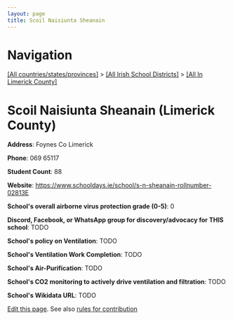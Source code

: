 ```yaml
---
layout: page
title: Scoil Naisiunta Sheanain
---
```

# Navigation

[[All countries/states/provinces]](../../..) > [[All Irish School Districts]](../..) > [[All In Limerick County]](..)

# Scoil Naisiunta Sheanain (Limerick County)

**Address**: Foynes Co Limerick

**Phone**: 069 65117

**Student Count**: 88

**Website**: <https://www.schooldays.ie/school/s-n-sheanain-rollnumber-02813E>

**School's overall airborne virus protection grade (0-5)**: 0

**Discord, Facebook, or WhatsApp group for discovery/advocacy for THIS school**: TODO

**School's policy on Ventilation**: TODO

**School's Ventilation Work Completion**: TODO

**School's Air-Purification**: TODO

**School's CO2 monitoring to actively drive ventilation and filtration**: TODO

**School's Wikidata URL**: TODO


[Edit this page](https://github.com/ventilate-schools/Ireland/edit/main/./Limerick_County/Scoil_Naisiunta_Sheanain.md). See also [rules for contribution](../../../contribution-rules/)